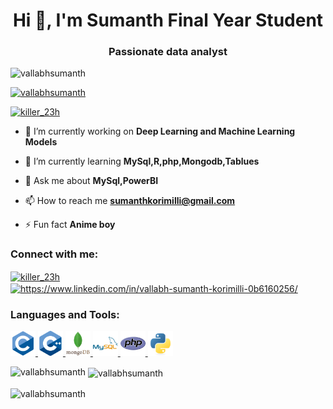 <h1 align="center">Hi 👋, I'm Sumanth Final Year Student</h1>
<h3 align="center">Passionate data analyst</h3>

<p align="left"> <img src="https://komarev.com/ghpvc/?username=vallabhsumanth&label=Profile%20views&color=0e75b6&style=flat" alt="vallabhsumanth" /> </p>

<p align="left"> <a href="https://github.com/ryo-ma/github-profile-trophy"><img src="https://github-profile-trophy.vercel.app/?username=vallabhsumanth" alt="vallabhsumanth" /></a> </p>

<p align="left"> <a href="https://twitter.com/killer_23h" target="blank"><img src="https://img.shields.io/twitter/follow/killer_23h?logo=twitter&style=for-the-badge" alt="killer_23h" /></a> </p>

- 🔭 I’m currently working on **Deep Learning and Machine Learning Models**

- 🌱 I’m currently learning **MySql,R,php,Mongodb,Tablues**

- 💬 Ask me about **MySql,PowerBI**

- 📫 How to reach me **sumanthkorimilli@gmail.com**

- ⚡ Fun fact **Anime boy**

<h3 align="left">Connect with me:</h3>
<p align="left">
<a href="https://twitter.com/killer_23h" target="blank"><img align="center" src="https://raw.githubusercontent.com/rahuldkjain/github-profile-readme-generator/master/src/images/icons/Social/twitter.svg" alt="killer_23h" height="30" width="40" /></a>
<a href="https://linkedin.com/in/https://www.linkedin.com/in/vallabh-sumanth-korimilli-0b6160256/" target="blank"><img align="center" src="https://raw.githubusercontent.com/rahuldkjain/github-profile-readme-generator/master/src/images/icons/Social/linked-in-alt.svg" alt="https://www.linkedin.com/in/vallabh-sumanth-korimilli-0b6160256/" height="30" width="40" /></a>
</p>

<h3 align="left">Languages and Tools:</h3>
<p align="left"> <a href="https://www.cprogramming.com/" target="_blank" rel="noreferrer"> <img src="https://raw.githubusercontent.com/devicons/devicon/master/icons/c/c-original.svg" alt="c" width="40" height="40"/> </a> <a href="https://www.w3schools.com/cpp/" target="_blank" rel="noreferrer"> <img src="https://raw.githubusercontent.com/devicons/devicon/master/icons/cplusplus/cplusplus-original.svg" alt="cplusplus" width="40" height="40"/> </a> <a href="https://www.mongodb.com/" target="_blank" rel="noreferrer"> <img src="https://raw.githubusercontent.com/devicons/devicon/master/icons/mongodb/mongodb-original-wordmark.svg" alt="mongodb" width="40" height="40"/> </a> <a href="https://www.mysql.com/" target="_blank" rel="noreferrer"> <img src="https://raw.githubusercontent.com/devicons/devicon/master/icons/mysql/mysql-original-wordmark.svg" alt="mysql" width="40" height="40"/> </a> <a href="https://www.php.net" target="_blank" rel="noreferrer"> <img src="https://raw.githubusercontent.com/devicons/devicon/master/icons/php/php-original.svg" alt="php" width="40" height="40"/> </a> <a href="https://www.python.org" target="_blank" rel="noreferrer"> <img src="https://raw.githubusercontent.com/devicons/devicon/master/icons/python/python-original.svg" alt="python" width="40" height="40"/> </a> </p>

<p><img align="left" src="https://github-readme-stats.vercel.app/api/top-langs?username=vallabhsumanth&show_icons=true&locale=en&layout=compact" alt="vallabhsumanth" /></p>

<p>&nbsp;<img align="center" src="https://github-readme-stats.vercel.app/api?username=vallabhsumanth&show_icons=true&locale=en" alt="vallabhsumanth" /></p>

<p><img align="center" src="https://github-readme-streak-stats.herokuapp.com/?user=vallabhsumanth&" alt="vallabhsumanth" /></p>
